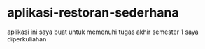 # aplikasi-restoran-sederhana
aplikasi ini saya buat untuk memenuhi tugas akhir semester 1 saya diperkuliahan
